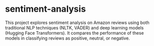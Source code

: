 # sentiment-analysis
This project explores sentiment analysis on Amazon reviews using both traditional NLP techniques (NLTK, VADER) and deep learning models (Hugging Face Transformers). It compares the performance of these models in classifying reviews as positive, neutral, or negative.
